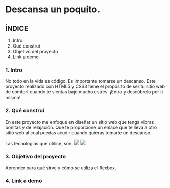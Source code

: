 # Descansa un poquito.


## ÍNDICE 
1. Intro
2. Qué construí
3. Objetivo del proyecto
4. Link a demo

### 1. Intro
No todo en la vida es código. Es importante tomarse un descanso. Este proyecto realizado con HTML5 y CSS3 tiene el propósito de ser tu sitio web de comfort cuando te sientas bajo mucho estrés. ¡Entra y descúbrelo por ti mismo!

### 2. Qué construí 
En este proyecto me enfoqué en diseñar un sitio web que tenga vibras bonitas y de relajación. Que te proporcione un enlace que te lleva a otro sitio web al cual puedas acudir cuando quieras tomarte un descanso.

Las tecnologías que utilicé, son:
<img src="https://img.shields.io/badge/HTML5-E34F26?style=for-the-badge&logo=html5&logoColor=white"/>
<img src="https://img.shields.io/badge/CSS3-1572B6?style=for-the-badge&logo=css3&logoColor=white"/>

### 3. Objetivo del proyecto
Aprender para qué sirve y cómo se utiliza el flexbox.

### 4. Link a demo
